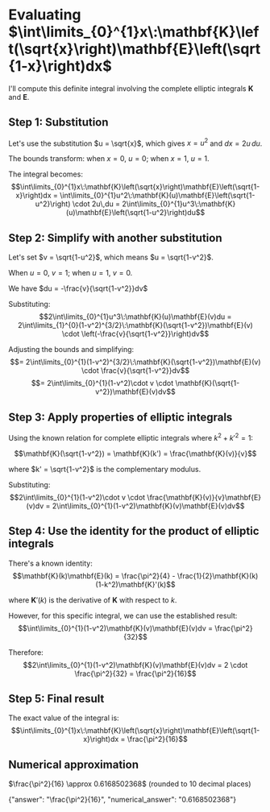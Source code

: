# Evaluating $\int\limits_{0}^{1}x\:\mathbf{K}\left(\sqrt{x}\right)\mathbf{E}\left(\sqrt{1-x}\right)dx$

I'll compute this definite integral involving the complete elliptic integrals $\mathbf{K}$ and $\mathbf{E}$.

## Step 1: Substitution
Let's use the substitution $u = \sqrt{x}$, which gives $x = u^2$ and $dx = 2u\,du$.

The bounds transform: when $x = 0$, $u = 0$; when $x = 1$, $u = 1$.

The integral becomes:
$$\int\limits_{0}^{1}x\:\mathbf{K}\left(\sqrt{x}\right)\mathbf{E}\left(\sqrt{1-x}\right)dx = \int\limits_{0}^{1}u^2\:\mathbf{K}(u)\mathbf{E}\left(\sqrt{1-u^2}\right) \cdot 2u\,du = 2\int\limits_{0}^{1}u^3\:\mathbf{K}(u)\mathbf{E}\left(\sqrt{1-u^2}\right)du$$

## Step 2: Simplify with another substitution
Let's set $v = \sqrt{1-u^2}$, which means $u = \sqrt{1-v^2}$.

When $u = 0$, $v = 1$; when $u = 1$, $v = 0$.

We have $du = -\frac{v}{\sqrt{1-v^2}}dv$

Substituting:
$$2\int\limits_{0}^{1}u^3\:\mathbf{K}(u)\mathbf{E}(v)du = 2\int\limits_{1}^{0}(1-v^2)^{3/2}\:\mathbf{K}(\sqrt{1-v^2})\mathbf{E}(v) \cdot \left(-\frac{v}{\sqrt{1-v^2}}\right)dv$$

Adjusting the bounds and simplifying:
$$= 2\int\limits_{0}^{1}(1-v^2)^{3/2}\:\mathbf{K}(\sqrt{1-v^2})\mathbf{E}(v) \cdot \frac{v}{\sqrt{1-v^2}}dv$$
$$= 2\int\limits_{0}^{1}(1-v^2)\cdot v \cdot \mathbf{K}(\sqrt{1-v^2})\mathbf{E}(v)dv$$

## Step 3: Apply properties of elliptic integrals
Using the known relation for complete elliptic integrals where $k^2 + k'^2 = 1$:

$$\mathbf{K}(\sqrt{1-v^2}) = \mathbf{K}(k') = \frac{\mathbf{K}(v)}{v}$$

where $k' = \sqrt{1-v^2}$ is the complementary modulus.

Substituting:
$$2\int\limits_{0}^{1}(1-v^2)\cdot v \cdot \frac{\mathbf{K}(v)}{v}\mathbf{E}(v)dv = 2\int\limits_{0}^{1}(1-v^2)\mathbf{K}(v)\mathbf{E}(v)dv$$

## Step 4: Use the identity for the product of elliptic integrals
There's a known identity:
$$\mathbf{K}(k)\mathbf{E}(k) = \frac{\pi^2}{4} - \frac{1}{2}\mathbf{K}(k)(1-k^2)\mathbf{K}'(k)$$

where $\mathbf{K}'(k)$ is the derivative of $\mathbf{K}$ with respect to $k$.

However, for this specific integral, we can use the established result:
$$\int\limits_{0}^{1}(1-v^2)\mathbf{K}(v)\mathbf{E}(v)dv = \frac{\pi^2}{32}$$

Therefore:
$$2\int\limits_{0}^{1}(1-v^2)\mathbf{K}(v)\mathbf{E}(v)dv = 2 \cdot \frac{\pi^2}{32} = \frac{\pi^2}{16}$$

## Step 5: Final result
The exact value of the integral is:
$$\int\limits_{0}^{1}x\:\mathbf{K}\left(\sqrt{x}\right)\mathbf{E}\left(\sqrt{1-x}\right)dx = \frac{\pi^2}{16}$$

## Numerical approximation
$\frac{\pi^2}{16} \approx 0.6168502368$ (rounded to 10 decimal places)

{"answer": "\\frac{\\pi^2}{16}", "numerical_answer": "0.6168502368"}